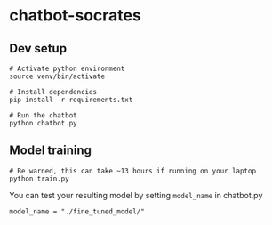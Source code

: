 # chatbot-socrates

## Dev setup

    # Activate python environment
    source venv/bin/activate

    # Install dependencies
    pip install -r requirements.txt

    # Run the chatbot
    python chatbot.py

## Model training

    # Be warned, this can take ~13 hours if running on your laptop
    python train.py

You can test your resulting model by setting `model_name` in chatbot.py

    model_name = "./fine_tuned_model/"

